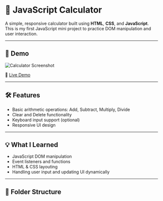 # 🔢 JavaScript Calculator

A simple, responsive calculator built using **HTML**, **CSS**, and **JavaScript**.  
This is my first JavaScript mini project to practice DOM manipulation and user interaction.

---

## 📸 Demo

![Calculator Screenshot](screenshot.png)

🔗 [Live Demo](https://sujata-dhanwar.github.io/-js-calculator/) <!-- Paste your actual GitHub Pages link here -->

---

## 🛠️ Features

- Basic arithmetic operations: Add, Subtract, Multiply, Divide
- Clear and Delete functionality
- Keyboard input support (optional)
- Responsive UI design

---

## 💡 What I Learned

- JavaScript DOM manipulation
- Event listeners and functions
- HTML & CSS layouting
- Handling user input and updating UI dynamically

---

## 📁 Folder Structure

